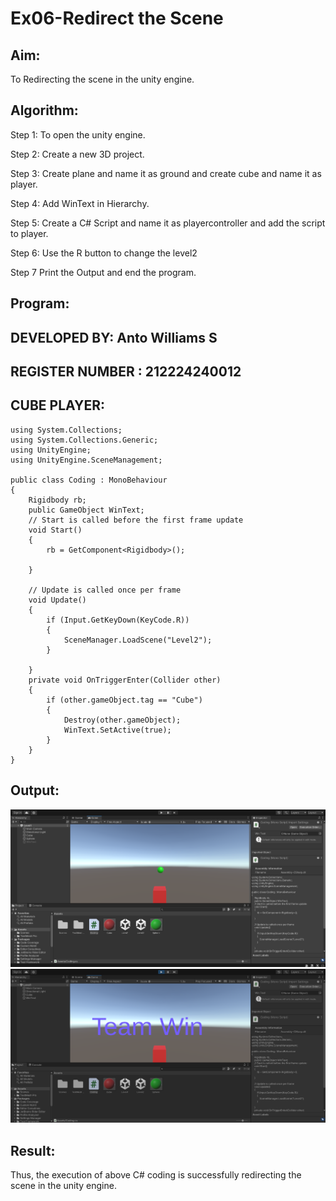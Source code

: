# Ex06-Redirect the Scene

## Aim:
To Redirecting the scene in the unity engine.

## Algorithm:
Step 1:
To open the unity engine.

Step 2:
Create a new 3D project.

Step 3:
Create plane and name it as ground and create cube and name it as player.

Step 4:
Add WinText in Hierarchy.

Step 5:
Create a C# Script and name it as playercontroller and add the script to player.

Step 6:
Use the R button to change the level2

Step 7
Print the Output and end the program.

## Program:
## DEVELOPED BY: Anto Williams S
## REGISTER NUMBER : 212224240012

## CUBE PLAYER:

```
using System.Collections;
using System.Collections.Generic;
using UnityEngine;
using UnityEngine.SceneManagement;

public class Coding : MonoBehaviour
{
    Rigidbody rb;
    public GameObject WinText;
    // Start is called before the first frame update
    void Start()
    {
        rb = GetComponent<Rigidbody>();

    }

    // Update is called once per frame
    void Update()
    {
        if (Input.GetKeyDown(KeyCode.R))
        {
            SceneManager.LoadScene("Level2");
        }

    }
    private void OnTriggerEnter(Collider other)
    {
        if (other.gameObject.tag == "Cube")
        {
            Destroy(other.gameObject);
            WinText.SetActive(true);
        }
    }
}

```
## Output:
![alt text](<Screenshot 2025-05-20 204656.png>)
![alt text](<Screenshot 2025-05-20 204643.png>)

## Result:

Thus, the execution of above C# coding is successfully redirecting the scene in the unity engine.